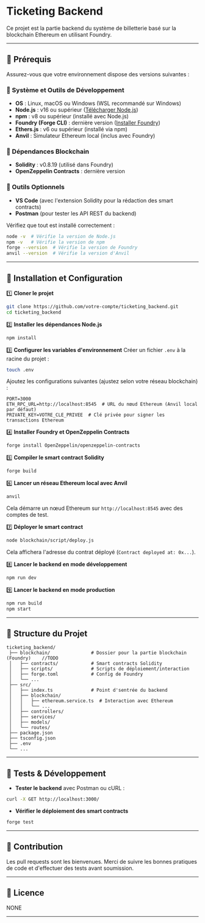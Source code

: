 # Ticketing Backend

Ce projet est la partie backend du système de billetterie basé sur la blockchain Ethereum en utilisant Foundry.

---

## 📌 Prérequis

Assurez-vous que votre environnement dispose des versions suivantes :

### 🔹 Système et Outils de Développement
- **OS** : Linux, macOS ou Windows (WSL recommandé sur Windows)
- **Node.js** : v16 ou supérieur ([Télécharger Node.js](https://nodejs.org/))
- **npm** : v8 ou supérieur (installé avec Node.js)
- **Foundry (Forge CLI)** : dernière version ([Installer Foundry](https://book.getfoundry.sh/getting-started/installation))
- **Ethers.js** : v6 ou supérieur (installé via npm)
- **Anvil** : Simulateur Ethereum local (inclus avec Foundry)

### 🔹 Dépendances Blockchain
- **Solidity** : v0.8.19 (utilisé dans Foundry)
- **OpenZeppelin Contracts** : dernière version

### 🔹 Outils Optionnels
- **VS Code** (avec l'extension Solidity pour la rédaction des smart contracts)
- **Postman** (pour tester les API REST du backend)

Vérifiez que tout est installé correctement :
```bash
node -v  # Vérifie la version de Node.js
npm -v   # Vérifie la version de npm
forge --version  # Vérifie la version de Foundry
anvil --version  # Vérifie la version d'Anvil
```

---

## 📌 Installation et Configuration

1️⃣ **Cloner le projet**
```bash
git clone https://github.com/votre-compte/ticketing_backend.git
cd ticketing_backend
```

2️⃣ **Installer les dépendances Node.js**
```bash
npm install
```

3️⃣ **Configurer les variables d'environnement**
Créer un fichier `.env` à la racine du projet :
```bash
touch .env
```
Ajoutez les configurations suivantes (ajustez selon votre réseau blockchain) :
```env
PORT=3000
ETH_RPC_URL=http://localhost:8545  # URL du nœud Ethereum (Anvil local par défaut)
PRIVATE_KEY=VOTRE_CLE_PRIVEE  # Clé privée pour signer les transactions Ethereum
```

4️⃣ **Installer Foundry et OpenZeppelin Contracts**
```bash
forge install OpenZeppelin/openzeppelin-contracts
```

5️⃣ **Compiler le smart contract Solidity**
```bash
forge build
```

6️⃣ **Lancer un réseau Ethereum local avec Anvil**
```bash
anvil
```
Cela démarre un nœud Ethereum sur `http://localhost:8545` avec des comptes de test.

7️⃣ **Déployer le smart contract**
```bash
node blockchain/script/deploy.js
```
Cela affichera l'adresse du contrat déployé (`Contract deployed at: 0x...`).

8️⃣ **Lancer le backend en mode développement**
```bash
npm run dev
```

9️⃣ **Lancer le backend en mode production**
```bash
npm run build
npm start
```

---

## 📌 Structure du Projet

```
ticketing_backend/
 ├── blockchain/               # Dossier pour la partie blockchain (Foundry)    //TODO
 │   ├── contracts/            # Smart contracts Solidity
 │   ├── scripts/              # Scripts de déploiement/interaction
 │   ├── forge.toml            # Config de Foundry
 │   └── ...
 ├── src/
 │   ├── index.ts              # Point d'sentrée du backend
 │   ├── blockchain/
 │   │   ├── ethereum.service.ts  # Interaction avec Ethereum
 │   │   └── ...
 │   ├── controllers/
 │   ├── services/
 │   ├── models/
 │   └── routes/
 ├── package.json
 ├── tsconfig.json
 ├── .env
 └── ...
```

---

## 📌 Tests & Développement

- **Tester le backend** avec Postman ou cURL :
```bash
curl -X GET http://localhost:3000/
```

- **Vérifier le déploiement des smart contracts**
```bash
forge test
```

---

## 📌 Contribution

Les pull requests sont les bienvenues. Merci de suivre les bonnes pratiques de code et d'effectuer des tests avant soumission.

---

## 📌 Licence

NONE

---

